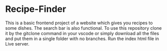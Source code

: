 # Recipe-Finder

This is a basic frontend project of a website which gives you recipes to some dishes.
The search bar is also functional.
To use this repository clone it by the gitclone command in your vscode or simply download all the files and put them in a single folder with no branches.
Run the index html file in Live server.
